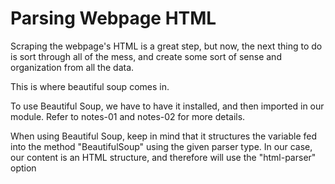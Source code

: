 # Parsing Webpage HTML

Scraping the webpage's HTML is a great step, but now, the next thing to do is sort through all of the mess, and create some sort of sense and organization from all the data.

This is where beautiful soup comes in.

To use Beautiful Soup, we have to have it installed, and then imported in our module. Refer to notes-01 and notes-02 for more details.

When using Beautiful Soup, keep in mind that it structures the variable fed into the method "BeautifulSoup" using the given parser type. In our case, our content is an HTML structure, and therefore will use the "html-parser" option


